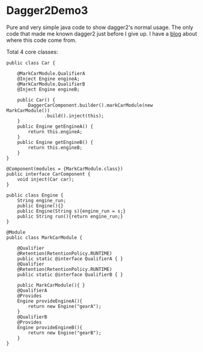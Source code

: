 # Dagger2Demo3

Pure and very simple java code to show dagger2's normal usage. The only code that made me known dagger2 just before I give up. I have a [blog](http://blog.csdn.net/max2005/article/details/76652819) about where this code come from.

Total 4 core classes:
    
    public class Car {
    
        @MarkCarModule.QualifierA
        @Inject Engine engineA;
        @MarkCarModule.QualifierB
        @Inject Engine engineB;
        
        public Car() {
            DaggerCarComponent.builder().markCarModule(new MarkCarModule())
                  .build().inject(this);
        }
        public Engine getEngineA() {
            return this.engineA;
        }
        public Engine getEngineB() {
            return this.engineB;
        }
    }
    
    @Component(modules = {MarkCarModule.class})
    public interface CarComponent {
        void inject(Car car);
    }

    public class Engine {
        String engine_run;
        public Engine(){}
        public Engine(String s){engine_run = s;}
        public String run(){return engine_run;}
    }

    @Module
    public class MarkCarModule {
    
        @Qualifier
        @Retention(RetentionPolicy.RUNTIME)
        public static @interface QualifierA { }
        @Qualifier
        @Retention(RetentionPolicy.RUNTIME)
        public static @interface QualifierB { }
    
        public MarkCarModule(){ }
        @QualifierA
        @Provides
        Engine provideEngineA(){
            return new Engine("gearA");
        }
        @QualifierB
        @Provides
        Engine provideEngineB(){
            return new Engine("gearB");
        }
    }